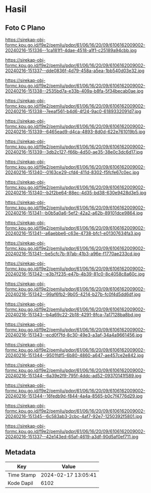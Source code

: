 # Hasil

## Foto C Plano

https://sirekap-obj-formc.kpu.go.id/f9e2/pemilu/pdpr/61/06/16/20/09/6106162009002-20240216-151336--1ca181f1-4dae-4518-a1f1-c25189a94cbb.jpg

https://sirekap-obj-formc.kpu.go.id/f9e2/pemilu/pdpr/61/06/16/20/09/6106162009002-20240216-151337--dde0836f-4d79-458a-a5ea-1bb540d03e32.jpg

https://sirekap-obj-formc.kpu.go.id/f9e2/pemilu/pdpr/61/06/16/20/09/6106162009002-20240216-151338--2535bd7a-e33b-409a-b8fa-5f34becab0ae.jpg

https://sirekap-obj-formc.kpu.go.id/f9e2/pemilu/pdpr/61/06/16/20/09/6106162009002-20240216-151338--7eeaf561-b4d6-4f24-9ac0-6189332091d7.jpg

https://sirekap-obj-formc.kpu.go.id/f9e2/pemilu/pdpr/61/06/16/20/09/6106162009002-20240216-151339--6465ead9-d4ca-4893-8d0d-622e761019b5.jpg

https://sirekap-obj-formc.kpu.go.id/f9e2/pemilu/pdpr/61/06/16/20/09/6106162009002-20240216-151339--3db2c127-f66b-4d50-ae35-38e0c3dc6d17.jpg

https://sirekap-obj-formc.kpu.go.id/f9e2/pemilu/pdpr/61/06/16/20/09/6106162009002-20240216-151340--0163ce29-cfd4-411d-8302-f5fcfe67c0ec.jpg

https://sirekap-obj-formc.kpu.go.id/f9e2/pemilu/pdpr/61/06/16/20/09/6106162009002-20240216-151340--b2f2be64-88ec-4d35-bd38-630e9428d3e5.jpg

https://sirekap-obj-formc.kpu.go.id/f9e2/pemilu/pdpr/61/06/16/20/09/6106162009002-20240216-151341--b0b5a0a6-5ef2-42a2-a62b-89101dce9864.jpg

https://sirekap-obj-formc.kpu.go.id/f9e2/pemilu/pdpr/61/06/16/20/09/6106162009002-20240216-151341--a6aebbe6-c63e-4738-bfc1-e01307634fa3.jpg

https://sirekap-obj-formc.kpu.go.id/f9e2/pemilu/pdpr/61/06/16/20/09/6106162009002-20240216-151341--be5cfc7b-97ab-41b3-a96e-f1770ae233cd.jpg

https://sirekap-obj-formc.kpu.go.id/f9e2/pemilu/pdpr/61/06/16/20/09/6106162009002-20240216-151342--e3b7f235-e47b-4b39-81c0-8c4058c8a60c.jpg

https://sirekap-obj-formc.kpu.go.id/f9e2/pemilu/pdpr/61/06/16/20/09/6106162009002-20240216-151342--99af6fb2-9b05-4214-b27b-fc0f4d5dd6df.jpg

https://sirekap-obj-formc.kpu.go.id/f9e2/pemilu/pdpr/61/06/16/20/09/6106162009002-20240216-151343--b4a69c22-2b18-4291-8fca-7a17128ba8bd.jpg

https://sirekap-obj-formc.kpu.go.id/f9e2/pemilu/pdpr/61/06/16/20/09/6106162009002-20240216-151343--ecd0f7fd-8c30-49e3-a3af-34a4a9661456.jpg

https://sirekap-obj-formc.kpu.go.id/f9e2/pemilu/pdpr/61/06/16/20/09/6106162009002-20240216-151344--9501fdf5-6b80-4860-a647-ae457ce2e842.jpg

https://sirekap-obj-formc.kpu.go.id/f9e2/pemilu/pdpr/61/06/16/20/09/6106162009002-20240216-151344--6a39e2f9-795f-4ddc-ad52-09370141f589.jpg

https://sirekap-obj-formc.kpu.go.id/f9e2/pemilu/pdpr/61/06/16/20/09/6106162009002-20240216-151344--16fedb9d-f844-4a4a-8565-b0c7f4776d29.jpg

https://sirekap-obj-formc.kpu.go.id/f9e2/pemilu/pdpr/61/06/16/20/09/6106162009002-20240216-151345--6c583ab3-2cbc-4af7-92e7-1250392f5801.jpg

https://sirekap-obj-formc.kpu.go.id/f9e2/pemilu/pdpr/61/06/16/20/09/6106162009002-20240216-151337--42e143ed-65af-4619-a3df-90d5af0ef711.jpg


## Metadata

| Key        | Value               |
| ---------- | ------------------- |
| Time Stamp | 2024-02-17 13:05:41 |
| Kode Dapil | 6102                |



